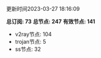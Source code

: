更新时间2023-03-27 18:16:09

**总订阅: 73**
**总节点: 247**
**有效节点: 141**
- v2ray节点: 104
- trojan节点: 5
- ss节点: 32
